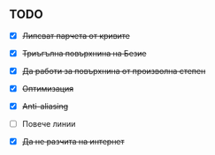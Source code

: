 ## TODO

- [x] ~~Липсват парчета от кривите~~

- [x] ~~Триъгълна повърхнина на Безие~~

- [x] ~~Да работи за повърхнина от произволна степен~~

- [x] ~~Оптимизация~~

- [x] ~~Anti-aliasing~~

- [ ] Повече линии

- [x] ~~Да не разчита на интернет~~
